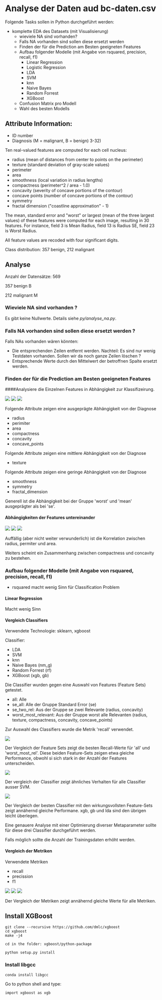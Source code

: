 # Analyse der Daten aud bc-daten.csv

Folgende Tasks sollen in Python durchgeführt werden:

* komplette EDA des Datasets (mit Visualisierung)
    * wieviele NA sind vorhanden?
    * Falls NA vorhanden sind sollen diese ersetzt werden
    * Finden der für die Prediction am Besten geeigneten Features
    * Aufbau folgender Modelle (mit Angabe von rsquared, precision, recall, f1)
        * Linear Regression
        * Logistic Regression
        * LDA
        * SVM
        * knn
        * Naive Bayes
        * Random Forrest
        * XGBoost
    * Confusion Matrix pro Modell
    * Wahl des besten Modells

## Attribute Information:

* ID number 
* Diagnosis (M = malignant, B = benign) 3-32)

Ten real-valued features are computed for each cell nucleus:

* radius (mean of distances from center to points on the perimeter) 
* texture (standard deviation of gray-scale values) 
* perimeter 
* area 
* smoothness (local variation in radius lengths) 
* compactness (perimeter^2 / area - 1.0) 
* concavity (severity of concave portions of the contour)
* concave points (number of concave portions of the contour) 
* symmetry 
* fractal dimension ("coastline approximation" - 1)

The mean, standard error and "worst" or largest (mean of the three largest values) 
of these features were computed for each image, resulting in 30 features. For instance, 
field 3 is Mean Radius, field 13 is Radius SE, field 23 is Worst Radius.

All feature values are recoded with four significant digits.

Class distribution: 357 benign, 212 malignant

## Analyse

Anzahl der Datensätze: 569

357 benign B

212 malignant M 

### Wieviele NA sind vorhanden ?
Es gibt keine Nullwerte. Details siehe _py/analyse_na.py_.

### Falls NA vorhanden sind sollen diese ersetzt werden ?
Falls NAs vorhanden wären könnten:
* Die entsprechenden Zeilen entfernt werden. Nachteil: Es sind nur wenig Testdaten vorhanden. Sollen wir da noch ganze Zeilen löschen ?
* Entsprechende Werte durch den Mittelwert der betroffnen Spalte ersetzt werden.

### Finden der für die Prediction am Besten geeigneten Features
####Analysiere die Einzelnen Features in Abhängigkeit zur Klassifizeirung.

![](images/box_mean.png)
![](images/box_se.png)
![](images/box_worst.png)

Folgende Attribute zeigen eine ausgeprägte Abhängigkeit von der Diagnose
* radius
* perimiter
* area
* compactness
* concavity
* concave_points


Folgende Attribute zeigen eine mittlere Abhängigkeit von der Diagnose
* texture

Folgende Attribute zeigen eine geringe Abhängigkeit von der Diagnose
* smoothness
* symmetry
* fractal_dimension

Generell ist die Abhängigkeit bei der Gruppe 'worst' und 'mean' ausgeprägter als bei 'se'.

#### Abhängigkeiten der Features untereinander
![](images/corr_mean.png)
![](images/corr_se.png)
![](images/corr_worst.png)

Auffällig (aber nicht weiter verwunderlich) ist die Korrelation zwischen radius, permiter und area.

Weiters scheint ein Zusammenhang zwischen compactness und concavity zu bestehen.

### Aufbau folgender Modelle (mit Angabe von rsquared, precision, recall, f1)
* rsquared macht wenig Sinn für Classification Problem
#### Linear Regression
Macht wenig Sinn
#### Vergleich Classifiers

Verwendete Technologie: sklearn, xgboost

Classifier: 
* LDA 
* SVM
* knn
* Naive Bayes (nm_g)
* Random Forrest (rf)
* XGBoost (xgb, gb)

Die Classifier wurden gegen eine Auswahl von Features (Feature Sets) getestet. 
* all: Alle 
* se_all: Alle der Gruppe Standard Error (se)
* se_two_rel: Aus der Gruppe se zwei Relevante (radius, concavity) 
* worst_most_relevant: Aus der Gruppe worst alle Relevanten (radius, texture, compactness, concavity, concave_points) 

Zur Auswahl des Classifiers wurde die Metrik 'recall' verwendet.

![](images/all_fs.png)

Der Vergleich der Feature Sets zeigt die besten Recall-Werte für 'all' und 'worst_most_rel'. 
Diese beiden Feature-Sets zeigen etwa gleiche Performance, obwohl si sich stark in der Anzahl der Features 
unterscheiden.

![](images/all_clf.png)

Der vergleich der Classifier zeigt ähnliches Verhalten für alle Classifier ausser SVM.

![](images/best_clf.png)

Der Vergleich der besten Classifier mit den wirkungsvollsten Feature-Sets zeigt annähernd gleiche Performane. xgb, gb 
und lda sind den übrigen leicht überlegen.

Eine genauere Analyse mit einer Optimierung diverser Metaparameter sollte für diese drei Classifier durchgeführt werden.

Falls möglich sollte die Anzahl der Trainingsdaten erhöht werden. 

#### Vergleich der Metriken

Verwendete Metriken
* recall
* precission
* f1

![](images/me_recall.png)
![](images/me_prec.png)
![](images/me_f1.png)

Der Vergleich der Metriken zeigt annähernd gleiche Werte für alle Metriken. 


## Install XGBoost
 
```
git clone --recursive https://github.com/dmlc/xgboost
cd xgboost
make -j4
 
cd in the folder: xgboost/python-package
 
python setup.py install
```
 
 
### Install libgcc
 
```
conda install libgcc
```
 
Go to python shell and type:
 
```
import xgboost as xgb
```
